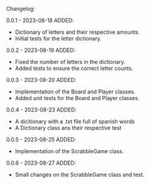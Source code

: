 Changelog:

0.0.1 - 2023-08-18
ADDED:
- Dictionary of letters and their respective amounts.
- Initial tests for the letter dictionary.

0.0.2 - 2023-08-19
ADDED:
- Fixed the number of letters in the dictionary.
- Added tests to ensure the correct letter counts.

0.0.3 - 2023-08-20
ADDED:
- Implementation of the Board and Player classes.
- Added unit tests for the Board and Player classes.

0.0.4 - 2023-08-23
ADDED:
- A dicitionary with a .txt file full of spanish words
- A  Dictionary class  ans their respective test

0.0.5 - 2023-08-25
ADDED:
- Implementation of the ScrabbleGame class.

0.0.6 - 2023-08-27
ADDED:
- Small changes on the ScrabbleGame class and test.
